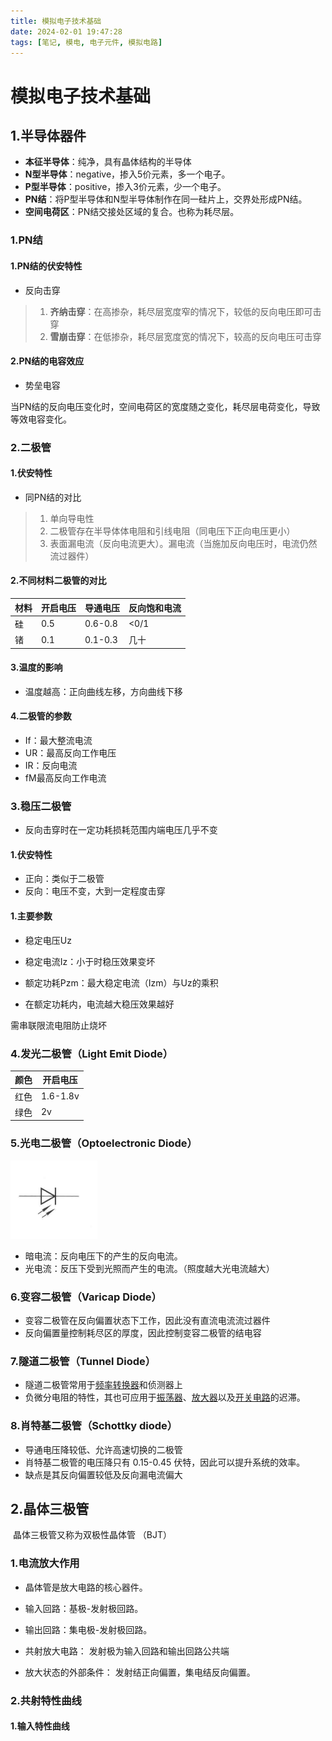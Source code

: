 ```yaml
---
title: 模拟电子技术基础
date: 2024-02-01 19:47:28
tags: [笔记, 模电, 电子元件, 模拟电路]
---
```


# 模拟电子技术基础

## 1.半导体器件

* **本征半导体**：纯净，具有晶体结构的半导体
* **N型半导体**：negative，掺入5价元素，多一个电子。
* **P型半导体**：positive，掺入3价元素，少一个电子。
* **PN结**：将P型半导体和N型半导体制作在同一硅片上，交界处形成PN结。
* **空间电荷区**：PN结交接处区域的复合。也称为耗尽层。

### 1.PN结

#### 1.PN结的伏安特性

* 反向击穿

> 1. **齐纳击穿**：在高掺杂，耗尽层宽度窄的情况下，较低的反向电压即可击穿
> 2. **雪崩击穿**：在低掺杂，耗尽层宽度宽的情况下，较高的反向电压可击穿

#### 2.PN结的电容效应

* 势垒电容

​	当PN结的反向电压变化时，空间电荷区的宽度随之变化，耗尽层电荷变化，导致等效电容变化。

### 2.二极管

#### 1.伏安特性

* 同PN结的对比

> 1. 单向导电性
> 2. 二极管存在半导体体电阻和引线电阻（同电压下正向电压更小）
> 3. 表面漏电流（反向电流更大）。漏电流（当施加反向电压时，电流仍然流过器件）

#### 2.不同材料二极管的对比

| 材料 | 开启电压 | 导通电压 | 反向饱和电流 |
| ---- | -------- | -------- | ------------ |
| 硅   | 0.5      | 0.6-0.8  | <0/1         |
| 锗   | 0.1      | 0.1-0.3  | 几十         |



#### 3.温度的影响

* 温度越高：正向曲线左移，方向曲线下移

#### 4.二极管的参数

* If：最大整流电流
* UR：最高反向工作电压
* IR：反向电流
* fM最高反向工作电流

### 3.稳压二极管

* 反向击穿时在一定功耗损耗范围内端电压几乎不变

#### 1.伏安特性

* 正向：类似于二极管
* 反向：电压不变，大到一定程度击穿

#### 1.主要参数

* 稳定电压Uz
* 稳定电流Iz：小于时稳压效果变坏

* 额定功耗Pzm：最大稳定电流（Izm）与Uz的乘积
* 在额定功耗内，电流越大稳压效果越好

需串联限流电阻防止烧坏

### 4.发光二极管（Light Emit Diode）

| 颜色 | 开启电压 |
| ---- | -------- |
| 红色 | 1.6-1.8v |
| 绿色 | 2v       |

### 5.光电二极管（Optoelectronic Diode）

![符号](/images/analogElectronics/光电二极管符号.png)

* 暗电流：反向电压下的产生的反向电流。
* 光电流：反压下受到光照而产生的电流。（照度越大光电流越大）

### 6.变容二极管（Varicap Diode）

* 变容二极管在反向偏置状态下工作，因此没有直流电流流过器件
* 反向偏置量控制耗尽区的厚度，因此控制变容二极管的结电容

### 7.隧道二极管（Tunnel Diode）

* 隧道二极管常用于[频率转换器](https://zh.wikipedia.org/w/index.php?title=頻率轉換器&action=edit&redlink=1)和侦测器上
* 负微分电阻的特性，其也可应用于[振荡器](https://zh.wikipedia.org/wiki/振盪器)、[放大器](https://zh.wikipedia.org/wiki/放大器)以及[开关电路](https://zh.wikipedia.org/w/index.php?title=開關電路&action=edit&redlink=1)的迟滞。

### 8.肖特基二极管（Schottky diode）

* 导通电压降较低、允许高速切换的二极管
* 肖特基二极管的电压降只有 0.15-0.45 伏特，因此可以提升系统的效率。
* 缺点是其反向偏置较低及反向漏电流偏大

## 2.晶体三极管

​	晶体三极管又称为双极性晶体管 （BJT）

### 1.电流放大作用

* 晶体管是放大电路的核心器件。

* 输入回路：基极-发射极回路。
* 输出回路：集电极-发射极回路。

* 共射放大电路： 发射极为输入回路和输出回路公共端

* 放大状态的外部条件： 发射结正向偏置，集电结反向偏置。

### 2.共射特性曲线

#### 1.输入特性曲线

